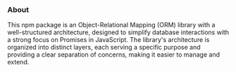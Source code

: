 ### About 

This npm package is an Object-Relational Mapping (ORM) library with a well-structured architecture, designed to simplify database interactions with a strong focus on Promises in JavaScript. The library's architecture is organized into distinct layers, each serving a specific purpose and providing a clear separation of concerns, making it easier to manage and extend.
